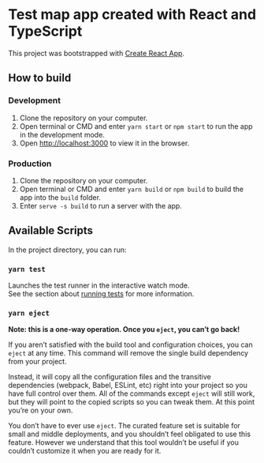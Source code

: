 # Test map app created with React and TypeScript

This project was bootstrapped with [Create React App](https://github.com/facebook/create-react-app).

## How to build
### Development
1. Clone the repository on your computer.
2. Open terminal or CMD and enter `yarn start` or `npm start` to run the app in the development mode.
3. Open [http://localhost:3000](http://localhost:3000) to view it in the browser.

### Production
1. Clone the repository on your computer.
2. Open terminal or CMD and enter `yarn build` or `npm build` to build the app into the `build` folder.
3. Enter `serve -s build` to run a server with the app.

## Available Scripts

In the project directory, you can run:

### `yarn test`

Launches the test runner in the interactive watch mode.\
See the section about [running tests](https://facebook.github.io/create-react-app/docs/running-tests) for more information.

### `yarn eject`

**Note: this is a one-way operation. Once you `eject`, you can’t go back!**

If you aren’t satisfied with the build tool and configuration choices, you can `eject` at any time. This command will remove the single build dependency from your project.

Instead, it will copy all the configuration files and the transitive dependencies (webpack, Babel, ESLint, etc) right into your project so you have full control over them. All of the commands except `eject` will still work, but they will point to the copied scripts so you can tweak them. At this point you’re on your own.

You don’t have to ever use `eject`. The curated feature set is suitable for small and middle deployments, and you shouldn’t feel obligated to use this feature. However we understand that this tool wouldn’t be useful if you couldn’t customize it when you are ready for it.

